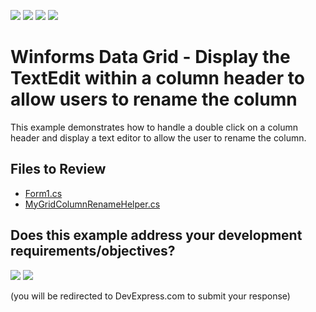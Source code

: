 <!-- default badges list -->
![](https://img.shields.io/endpoint?url=https://codecentral.devexpress.com/api/v1/VersionRange/128631919/24.2.1%2B)
[![](https://img.shields.io/badge/Open_in_DevExpress_Support_Center-FF7200?style=flat-square&logo=DevExpress&logoColor=white)](https://supportcenter.devexpress.com/ticket/details/E1966)
[![](https://img.shields.io/badge/📖_How_to_use_DevExpress_Examples-e9f6fc?style=flat-square)](https://docs.devexpress.com/GeneralInformation/403183)
[![](https://img.shields.io/badge/💬_Leave_Feedback-feecdd?style=flat-square)](#does-this-example-address-your-development-requirementsobjectives)
<!-- default badges end -->

# Winforms Data Grid - Display the TextEdit within a column header to allow users to rename the column

This example demonstrates how to handle a double click on a column header and display a text editor to allow the user to rename the column.


## Files to Review

* [Form1.cs](./CS/WindowsApplication1/Form1.cs)
* [MyGridColumnRenameHelper.cs](./CS/WindowsApplication1/MyGridColumnRenameHelper.cs)
<!-- feedback -->
## Does this example address your development requirements/objectives?

[<img src="https://www.devexpress.com/support/examples/i/yes-button.svg"/>](https://www.devexpress.com/support/examples/survey.xml?utm_source=github&utm_campaign=winforms-grid-display-text-editor-in-column-header&~~~was_helpful=yes) [<img src="https://www.devexpress.com/support/examples/i/no-button.svg"/>](https://www.devexpress.com/support/examples/survey.xml?utm_source=github&utm_campaign=winforms-grid-display-text-editor-in-column-header&~~~was_helpful=no)

(you will be redirected to DevExpress.com to submit your response)
<!-- feedback end -->
